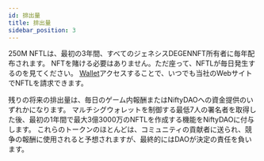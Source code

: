 ```yaml
---
id: 排出量
title: 排出量
sidebar_position: 3
---
```


250M NFTLは、最初の3年間、すべてのジェネシスDEGENNFT所有者に毎年配布されます。 NFTを賭ける必要はありません。ただ座って、NFTLが毎日発生するのを見てください。 [Wallet](https://nifty-league.com/wallet)アクセスすることで、いつでも当社のWebサイトでNFTLを請求できます。

残りの将来の排出量は、毎日のゲーム内報酬またはNiftyDAOへの資金提供のいずれかになります。 マルチシグウォレットを制御する最低7人の署名者を取得した後、最初の1年間で最大3億3000万のNFTLを作成する機能をNiftyDAOに付与します。 これらのトークンのほとんどは、コミュニティの貢献者に送られ、競争の報酬に使用されると予想されますが、最終的にはDAOが決定の責任を負います。
